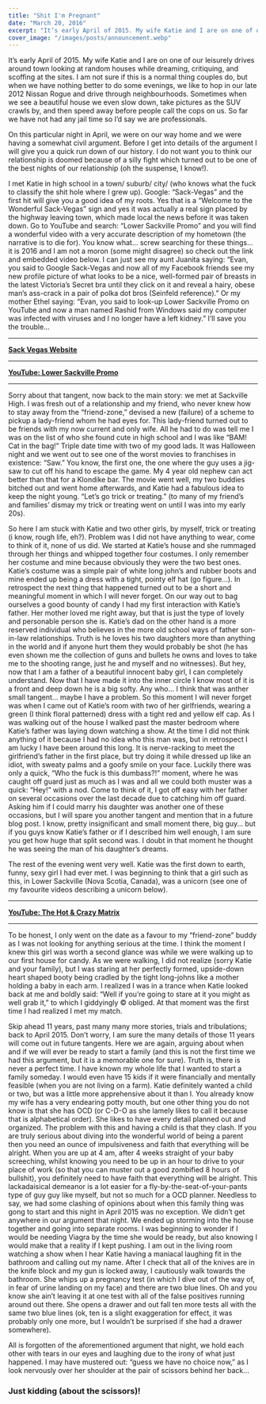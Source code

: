 ```yaml
---
title: "Shit I'm Pregnant"
date: "March 20, 2016"
excerpt: "It’s early April of 2015. My wife Katie and I are on one of our leisurely drives around..."
cover_image: "/images/posts/announcement.webp"
---
```


<!-- alt: "How we announced that Katie was pregnant with Isla. An Ultrasound image pressed up against my pushed out belly, whilst wearing ladies garments" -->

It’s early April of 2015. My wife Katie and I are on one of our leisurely drives around town looking at random houses while dreaming, critiquing, and scoffing at the sites. I am not sure if this is a normal thing couples do, but when we have nothing better to do some evenings, we like to hop in our late 2012 Nissan Rogue and drive through neighbourhoods. Sometimes when we see a beautiful house we even slow down, take pictures as the SUV crawls by, and then speed away before people call the cops on us. So far we have not had any jail time so I’d say we are professionals.

On this particular night in April, we were on our way home and we were having a somewhat civil argument. Before I get into details of the argument I will give you a quick run down of our history. I do not want you to think our relationship is doomed because of a silly fight which turned out to be one of the best nights of our relationship (oh the suspense, I know!).

I met Katie in high school in a town/ suburb/ city/ (who knows what the fuck to classify the shit hole where I grew up). Google: “Sack-Vegas” and the first hit will give you a good idea of my roots. Yes that is a “Welcome to the Wonderful Sack-Vegas” sign and yes it was actually a real sign placed by the highway leaving town, which made local the news before it was taken down. Go to YouTube and search: “Lower Sackville Promo” and you will find a wonderful video with a very accurate description of my hometown (the narrative is to die for). You know what… screw searching for these things… it is 2016 and I am not a moron (some might disagree) so check out the link and embedded video below. I can just see my aunt Juanita saying: “Evan, you said to Google Sack-Vegas and now all of my Facebook friends see my new profile picture of what looks to be a nice, well-formed pair of breasts in the latest Victoria’s Secret bra until they click on it and reveal a hairy, obese man’s ass-crack in a pair of polka dot bros (Seinfeld reference).” Or my mother Ethel saying: “Evan, you said to look-up Lower Sackville Promo on YouTube and now a man named Rashid from Windows said my computer was infected with viruses and I no longer have a left kidney.” I’ll save you the trouble…

---

**[Sack Vegas Website](https://sack-vegas.com/)**

---

**[YouTube: Lower Sackville Promo](https://youtu.be/Sms7hcWJIZY)**

---

Sorry about that tangent, now back to the main story: we met at Sackville High. I was fresh out of a relationship and my friend, who never knew how to stay away from the “friend-zone,” devised a new (failure) of a scheme to pickup a lady-friend whom he had eyes for. This lady-friend turned out to be friends with my now current and only wife. All he had to do was tell me I was on the list of who she found cute in high school and I was like “BAM! Cat in the bag!” Triple date time with two of my good lads. It was Halloween night and we went out to see one of the worst movies to franchises in existence: “Saw.” You know, the first one, the one where the guy uses a jig-saw to cut off his hand to escape the game. My 4 year old nephew can act better than that for a Klondike bar. The movie went well, my two buddies bitched out and went home afterwards, and Katie had a fabulous idea to keep the night young. “Let’s go trick or treating.” (to many of my friend’s and families’ dismay my trick or treating went on until I was into my early 20s).

So here I am stuck with Katie and two other girls, by myself, trick or treating (i know, rough life, eh?). Problem was I did not have anything to wear, come to think of it, none of us did. We started at Katie’s house and she rummaged through her things and whipped together four costumes. I only remember her costume and mine because obviously they were the two best ones. Katie’s costume was a simple pair of white long john’s and rubber boots and mine ended up being a dress with a tight, pointy elf hat (go figure…). In retrospect the next thing that happened turned out to be a short and meaningful moment in which I will never forget. On our way out to bag ourselves a good bounty of candy I had my first interaction with Katie’s father. Her mother loved me right away, but that is just the type of lovely and personable person she is. Katie’s dad on the other hand is a more reserved individual who believes in the more old school ways of father son-in-law relationships. Truth is he loves his two daughters more than anything in the world and if anyone hurt them they would probably be shot (he has even shown me the collection of guns and bullets he owns and loves to take me to the shooting range, just he and myself and no witnesses). But hey, now that I am a father of a beautiful innocent baby girl, I can completely understand. Now that I have made it into the inner circle I know most of it is a front and deep down he is a big softy. Any who… I think that was anther small tangent… maybe I have a problem. So this moment I will never forget was when I came out of Katie’s room with two of her girlfriends, wearing a green (I think floral patterned) dress with a tight red and yellow elf cap. As I was walking out of the house I walked past the master bedroom where Katie’s father was laying down watching a show. At the time I did not think anything of it because I had no idea who this man was, but in retrospect I am lucky I have been around this long. It is nerve-racking to meet the girlfriend’s father in the first place, but try doing it while dressed up like an idiot, with sweaty palms and a goofy smile on your face. Luckily there was only a quick, “Who the fuck is this dumbass?!” moment, where he was caught off guard just as much as I was and all we could both muster was a quick: “Hey!” with a nod. Come to think of it, I got off easy with her father on several occasions over the last decade due to catching him off guard. Asking him if I could marry his daughter was another one of these occasions, but I will spare you another tangent and mention that in a future blog post. I know, pretty insignificant and small moment there, big guy… but if you guys know Katie’s father or if I described him well enough, I am sure you get how huge that split second was. I doubt in that moment he thought he was seeing the man of his daughter’s dreams.

The rest of the evening went very well. Katie was the first down to earth, funny, sexy girl I had ever met. I was beginning to think that a girl such as this, in Lower Sackville (Nova Scotia, Canada), was a unicorn (see one of my favourite videos describing a unicorn below).

---

**[YouTube: The Hot & Crazy Matrix](https://youtu.be/R_USJCTIgs4)**

---

To be honest, I only went on the date as a favour to my “friend-zone” buddy as I was not looking for anything serious at the time. I think the moment I knew this girl was worth a second glance was while we were walking up to our first house for candy. As we were walking, I did not realize (sorry Katie and your family), but I was staring at her perfectly formed, upside-down heart shaped booty being cradled by the tight long-johns like a mother holding a baby in each arm. I realized I was in a trance when Katie looked back at me and boldly said: “Well if you’re going to stare at it you might as well grab it,” to which I giddyingly © obliged. At that moment was the first time I had realized I met my match.

Skip ahead 11 years, past many many more stories, trials and tribulations; back to April 2015. Don’t worry, I am sure the many details of those 11 years will come out in future tangents. Here we are again, arguing about when and if we will ever be ready to start a family (and this is not the first time we had this argument, but it is a memorable one for sure). Truth is, there is never a perfect time. I have known my whole life that I wanted to start a family someday. I would even have 15 kids if it were financially and mentally feasible (when you are not living on a farm). Katie definitely wanted a child or two, but was a little more apprehensive about it than I. You already know my wife has a very endearing potty mouth, but one other thing you do not know is that she has OCD (or C-D-O as she lamely likes to call it because that is alphabetical order). She likes to have every detail planned out and organized. The problem with this and having a child is that they clash. If you are truly serious about diving into the wonderful world of being a parent then you need an ounce of impulsiveness and faith that everything will be alright. When you are up at 4 am, after 4 weeks straight of your baby screeching, whilst knowing you need to be up in an hour to drive to your place of work (so that you can muster out a good zombified 8 hours of bullshit), you definitely need to have faith that everything will be alright. This lackadaisical demeanor is a lot easier for a fly-by-the-seat-of-your-pants type of guy guy like myself, but not so much for a OCD planner. Needless to say, we had some clashing of opinions about when this family thing was gong to start and this night in April 2015 was no exception. We didn’t get anywhere in our argument that night. We ended up storming into the house together and going into separate rooms. I was beginning to wonder if I would be needing Viagra by the time she would be ready, but also knowing I would make that a reality if I kept pushing. I am out in the living room watching a show when I hear Katie having a maniacal laughing fit in the bathroom and calling out my name. After I check that all of the knives are in the knife block and my gun is locked away, I cautiously walk towards the bathroom. She whips up a pregnancy test (in which I dive out of the way of, in fear of urine landing on my face) and there are two blue lines. Oh and you know she ain’t leaving it at one test with all of the false positives running around out there. She opens a drawer and out fall ten more tests all with the same two blue lines (ok, ten is a slight exaggeration for effect, it was probably only one more, but I wouldn’t be surprised if she had a drawer somewhere).

All is forgotten of the aforementioned argument that night, we hold each other with tears in our eyes and laughing due to the irony of what just happened. I may have mustered out: “guess we have no choice now,” as I look nervously over her shoulder at the pair of scissors behind her back…

### Just kidding (about the scissors)!
